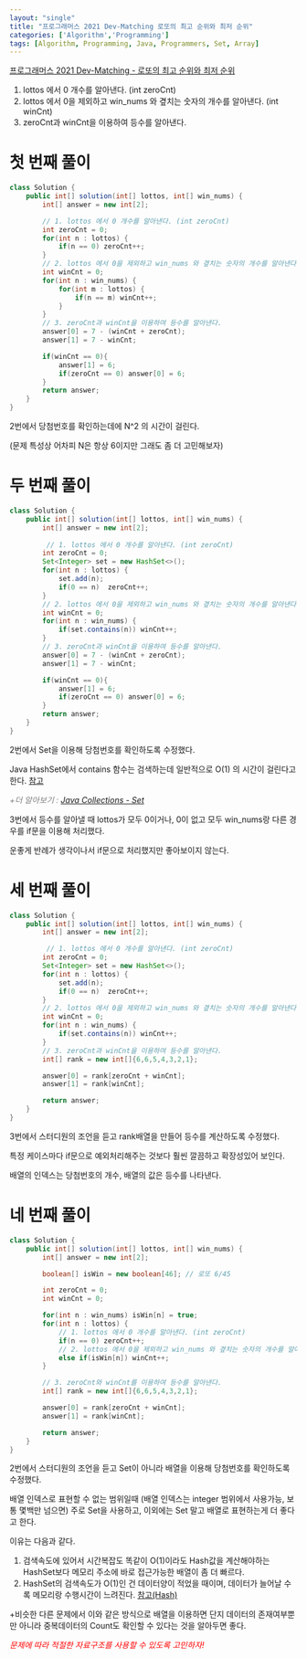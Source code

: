 ```yaml
---
layout: "single"
title: "프로그래머스 2021 Dev-Matching 로또의 최고 순위와 최저 순위"
categories: ['Algorithm','Programming']
tags: [Algorithm, Programming, Java, Programmers, Set, Array]
---
```


[프로그래머스 2021 Dev-Matching - 로또의 최고 순위와 최저 순위](https://programmers.co.kr/learn/courses/30/lessons/77484)

1. lottos 에서 0 개수를 알아낸다. (int zeroCnt)
2. lottos 에서 0을 제외하고 win_nums 와 곂치는 숫자의 개수를 알아낸다. (int winCnt)
3. zeroCnt과 winCnt을 이용하여 등수를 알아낸다.

# 첫 번째 풀이

```java
class Solution {
    public int[] solution(int[] lottos, int[] win_nums) {
        int[] answer = new int[2];

        // 1. lottos 에서 0 개수를 알아낸다. (int zeroCnt)
        int zeroCnt = 0;
        for(int n : lottos) {
            if(n == 0) zeroCnt++;
        }
        // 2. lottos 에서 0을 제외하고 win_nums 와 곂치는 숫자의 개수를 알아낸다. (int winCnt)
        int winCnt = 0;
        for(int n : win_nums) {
            for(int m : lottos) {
                if(n == m) winCnt++;
            }
        }
        // 3. zeroCnt과 winCnt을 이용하여 등수를 알아낸다.
        answer[0] = 7 - (winCnt + zeroCnt);
        answer[1] = 7 - winCnt;

        if(winCnt == 0){
            answer[1] = 6;
            if(zeroCnt == 0) answer[0] = 6;
        }
        return answer;
    }
}
```

2번에서 당첨번호를 확인하는데에 N^2 의 시간이 걸린다.

(문제 특성상 어차피 N은 항상 6이지만 그래도 좀 더 고민해보자)

# 두 번째 풀이

```java
class Solution {
    public int[] solution(int[] lottos, int[] win_nums) {
        int[] answer = new int[2];
         
         // 1. lottos 에서 0 개수를 알아낸다. (int zeroCnt)
        int zeroCnt = 0;
        Set<Integer> set = new HashSet<>();
        for(int n : lottos) {
            set.add(n);
            if(0 == n)  zeroCnt++;
        }
        // 2. lottos 에서 0을 제외하고 win_nums 와 곂치는 숫자의 개수를 알아낸다. (int winCnt)
        int winCnt = 0;
        for(int n : win_nums) {
            if(set.contains(n)) winCnt++;
        }
        // 3. zeroCnt과 winCnt을 이용하여 등수를 알아낸다.
        answer[0] = 7 - (winCnt + zeroCnt);
        answer[1] = 7 - winCnt;

        if(winCnt == 0){
            answer[1] = 6;
            if(zeroCnt == 0) answer[0] = 6;
        }
        return answer;
    }
}
```
2번에서 Set을 이용해 당첨번호를 확인하도록 수정했다.

Java HashSet에서 contains 함수는 검색하는데 일반적으로 O(1) 의 시간이 걸린다고 한다. [참고](https://gist.github.com/FedericoPonzi/8d5094dbae33cbb94536a73f62d1c1a0)

<span style="color:gray">*+더 알아보기 : [Java Collections - Set]()*</span>

3번에서 등수를 알아낼 때 lottos가 모두 0이거나, 0이 없고 모두 win_nums랑 다른 경우를 if문을 이용해 처리했다.

운좋게 반례가 생각이나서 if문으로 처리했지만 좋아보이지 않는다.

# 세 번째 풀이

```java
class Solution {
    public int[] solution(int[] lottos, int[] win_nums) {
        int[] answer = new int[2];

         // 1. lottos 에서 0 개수를 알아낸다. (int zeroCnt)
        int zeroCnt = 0;
        Set<Integer> set = new HashSet<>();
        for(int n : lottos) {
            set.add(n);
            if(0 == n)  zeroCnt++;
        }
        // 2. lottos 에서 0을 제외하고 win_nums 와 곂치는 숫자의 개수를 알아낸다. (int winCnt)
        int winCnt = 0;
        for(int n : win_nums) {
            if(set.contains(n)) winCnt++;
        }
        // 3. zeroCnt과 winCnt을 이용하여 등수를 알아낸다.
        int[] rank = new int[]{6,6,5,4,3,2,1};

        answer[0] = rank[zeroCnt + winCnt];
        answer[1] = rank[winCnt];

        return answer;
    }
}
```

3번에서 스터디원의 조언을 듣고 rank배열을 만들어 등수를 계산하도록 수정했다.

특정 케이스마다 if문으로 예외처리해주는 것보다 훨씬 깔끔하고 확장성있어 보인다.

배열의 인덱스는 당첨번호의 개수, 배열의 값은 등수를 나타낸다.

# 네 번째 풀이

```java
class Solution {
    public int[] solution(int[] lottos, int[] win_nums) {
        int[] answer = new int[2];

        boolean[] isWin = new boolean[46]; // 로또 6/45

        int zeroCnt = 0;
        int winCnt = 0;

        for(int n : win_nums) isWin[n] = true;
        for(int n : lottos) {
            // 1. lottos 에서 0 개수를 알아낸다. (int zeroCnt)
            if(n == 0) zeroCnt++;
            // 2. lottos 에서 0을 제외하고 win_nums 와 곂치는 숫자의 개수를 알아낸다. (int winCnt)
            else if(isWin[n]) winCnt++;
        }

        // 3. zeroCnt와 winCnt를 이용하여 등수를 알아낸다.
        int[] rank = new int[]{6,6,5,4,3,2,1};

        answer[0] = rank[zeroCnt + winCnt];
        answer[1] = rank[winCnt];

        return answer;
    }
}
```

2번에서 스터디원의 조언을 듣고 Set이 아니라 배열을 이용해 당첨번호를 확인하도록 수정했다.

배열 인덱스로 표현할 수 없는 범위일때 (배열 인덱스는 integer 범위에서 사용가능, 보통 몇백만 넘으면) 주로 Set을 사용하고, 이외에는 Set 말고 배열로 표현하는게 더 좋다고 한다.

이유는 다음과 같다.
1. 검색속도에 있어서 시간복잡도 똑같이 O(1)이라도 Hash값을 계산해야하는 HashSet보다 메모리 주소에 바로 접근가능한 배열이 좀 더 빠르다. 
2. HashSet의 검색속도가 O(1)인 건 데이터양이 적었을 때이며, 데이터가 늘어날 수록 메모리랑 수행시간이 느려진다. [참고(Hash)]()

+비슷한 다른 문제에서 이와 같은 방식으로 배열을 이용하면 단지 데이터의 존재여부뿐만 아니라 중복데이터의 Count도 확인할 수 있다는 것을 알아두면 좋다.

*<span style="color:red">문제에 따라 적절한 자료구조를 사용할 수 있도록 고민하자!</span>*